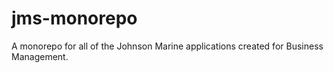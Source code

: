 # jms-monorepo
A monorepo for all of the Johnson Marine applications created for Business Management.
